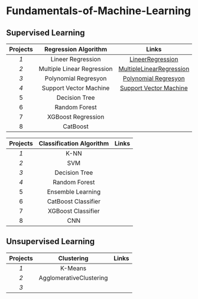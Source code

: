 # Fundamentals-of-Machine-Learning


## Supervised Learning 

| Projects  |         Regression Algorithm          |           Links                 |
|:---------:|:------------------------------:|:------------------------------------------:|
|     *1*     |           Lineer Regression           |             [LineerRegression](https://github.com/Yusuf-Cizlasmak/Fundamentals-of-Machine-Learning/blob/master/Supervised_Learning/Regression/LineerRegression.ipynb)     |
|     *2*     | Multiple Linear Regression |          [MultipleLinearRegression](https://github.com/Yusuf-Cizlasmak/Fundamentals-of-Machine-Learning/blob/master/Supervised_Learning/Regression/MultipleLinearRegression.ipynb)         |
|     *3*     |        Polynomial Regresyon        |       [Polynomial Regresyon](https://github.com/Yusuf-Cizlasmak/Fundamentals-of-Machine-Learning/blob/master/Supervised_Learning/Regression/PolynomialRegresyon.ipynb)      |
|     *4*    |         Support Vector Machine        |          [Support Vector Machine](https://github.com/Yusuf-Cizlasmak/Fundamentals-of-Machine-Learning/blob/master/Supervised_Learning/Regression/eda_svr.ipynb)          |
|     5     |          Decision Tree          |                 |
|     6     |          Random Forest                      |
|     7     |          XGBoost Regression                      |
|     8     |          CatBoost                    |



| Projects  |          Classification Algorithm          |           Links                 |
|:---------:|:------------------------------:|:------------------------------------------:|
|     *1*     |           K-NN           |                  |
|     *2*     |           SVM                 |                   |
|     *3*     |        Decision Tree        |             |
|     *4*    |         Random Forest        |                    |
|     5     |          Ensemble Learning          |                 |
|     6     |          CatBoost Classifier                      |
|     7     |          XGBoost Classifier                      |
|     8     |          CNN                      |

## Unsupervised Learning



| Projects  |          Clustering         |                                          Links                 |
|:---------:|:------------------------------:|:------------------------------------------:|
|     *1*     |           K-Means         |                  |
|     *2*     |           AgglomerativeClustering                 |                   |
|     *3*     |                |             |



